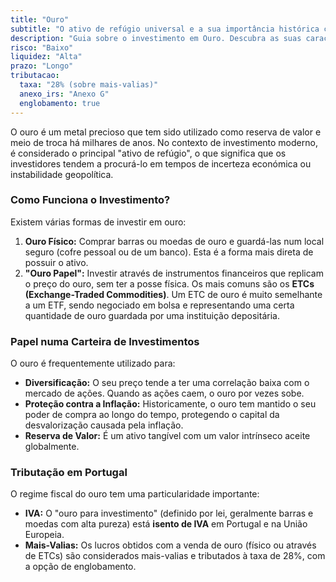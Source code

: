 ```yaml
---
title: "Ouro"
subtitle: "O ativo de refúgio universal e a sua importância histórica como reserva de valor."
description: "Guia sobre o investimento em Ouro. Descubra as suas características como reserva de valor, a sua liquidez e o enquadramento fiscal específico em Portugal, incluindo a isenção de IVA."
risco: "Baixo"
liquidez: "Alta"
prazo: "Longo"
tributacao:
  taxa: "28% (sobre mais-valias)"
  anexo_irs: "Anexo G"
  englobamento: true
---
```


O ouro é um metal precioso que tem sido utilizado como reserva de valor e meio de troca há milhares de anos. No contexto de investimento moderno, é considerado o principal "ativo de refúgio", o que significa que os investidores tendem a procurá-lo em tempos de incerteza económica ou instabilidade geopolítica.

### Como Funciona o Investimento?

Existem várias formas de investir em ouro:

1.  **Ouro Físico:** Comprar barras ou moedas de ouro e guardá-las num local seguro (cofre pessoal ou de um banco). Esta é a forma mais direta de possuir o ativo.
2.  **"Ouro Papel":** Investir através de instrumentos financeiros que replicam o preço do ouro, sem ter a posse física. Os mais comuns são os **ETCs (Exchange-Traded Commodities)**. Um ETC de ouro é muito semelhante a um ETF, sendo negociado em bolsa e representando uma certa quantidade de ouro guardada por uma instituição depositária.

### Papel numa Carteira de Investimentos

O ouro é frequentemente utilizado para:
* **Diversificação:** O seu preço tende a ter uma correlação baixa com o mercado de ações. Quando as ações caem, o ouro por vezes sobe.
* **Proteção contra a Inflação:** Historicamente, o ouro tem mantido o seu poder de compra ao longo do tempo, protegendo o capital da desvalorização causada pela inflação.
* **Reserva de Valor:** É um ativo tangível com um valor intrínseco aceite globalmente.

### Tributação em Portugal

O regime fiscal do ouro tem uma particularidade importante:
* **IVA:** O "ouro para investimento" (definido por lei, geralmente barras e moedas com alta pureza) está **isento de IVA** em Portugal e na União Europeia.
* **Mais-Valias:** Os lucros obtidos com a venda de ouro (físico ou através de ETCs) são considerados mais-valias e tributados à taxa de 28%, com a opção de englobamento.
